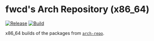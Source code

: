 # fwcd's Arch Repository (x86_64)

[![Release](https://img.shields.io/github/v/release/fwcd/arch-repo-x86_64)](https://github.com/fwcd/arch-repo-x86_64/releases/latest)
[![Build](https://github.com/fwcd/arch-repo-x86_64/actions/workflows/build.yml/badge.svg)](https://github.com/fwcd/arch-repo-x86_64/actions/workflows/build.yml)

x86_64 builds of the packages from [`arch-repo`](https://github.com/fwcd/arch-repo).
